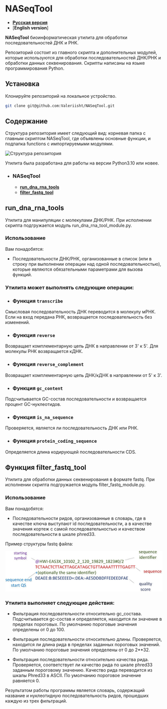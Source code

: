# NASeqTool

- [**Русская версия**](#**NASeqTool** )
- [**English version**]

**NASeqTool** биоинформатическая утилита для обработки последовательностей ДНК и РНК.

Репозиторий состоит из главного скрипта и дополнительных модулей, которые используются для обработки последовательностей ДНК/РНК и обработки данных секвенирования. 
Скрипты написаны на языке программирования Python. 


## Установка

Клонируйте репозиторий на локальное устройство.

```sh
git clone git@github.com:Valeriisht/NASeqTool.git
```



## Содержание 

Структура репозитория имеет следующий вид: корневая папка с главным скриптом NASeqTool, где объявлены основные функции, и подпапка functions с импортируемыми модулями.

<img width="350" alt="Структура репозитория " src="https://github.com/user-attachments/assets/9e473b56-2f5b-41bc-a520-01f55c8edfe2">


Утилита была разработана для работы на версии Python3.10 или новее.



- ### NASeqTool
    - [**run_dna_rna_tools**](#run_dna_rna_tools)
    - [**filter_fastq_tool**](#filter_fastq_tool)

      


## run_dna_rna_tools

Утилита для манипуляции с молекулами ДНК/РНК. При исполнении скрипта подгружается модуль run_dna_rna_tool_module.py.



### Использование
Вам понадобятся:

- Последовательности ДНК/РНК, организованные в список (или в строку при выполнении операции над одной последовательностью), которые являются обязательными параметрами для вызова функций.



### Утилита может выполнять следующие операции: 

- ### Функция ```transcribe ```

Смысловая последовательность ДНК переводится в молекулу мРНК. Если на вход передана РНК, возвращается последовательность без изменений.

- ### Функция ```reverse```

Возвращает комплементарную цепь ДНК в направлении от 3' к 5'. Для молекулы РНК возвращается кДНК.

- ### Функция ```reverse_complement```

Возвращает комплементарную цепь ДНК/кДНК в направлении от 5' к 3'.

- ### Функция ```gc_content```

Подсчитывается GC-состав последовательности и возвращается процент GC-нуклеотидов.

- ### Функция ```is_na_sequence```

Проверяется, является ли последовательность ДНК или РНК.

- ### Функция ```protein_coding_sequence```

Определяется длина кодирующей последовательности CDS.

## Функция filter_fastq_tool

Утилита для обработки данных секвенирования в формате fastq. При исполнении скрипта подгружается модуль filter_fastq_module.py.

### Использование

Вам понадобятся:

- Последовательности ридов, организованные в словарь, где в качестве ключа выступают id последовательности, а в качестве значения кортеж с самой последовательностью и качеством последовательности в шкале phred33.

Пример структуры fastq файла:

![img.png](img.png)

### Утилита выполняет следующие действия:

- Фильтрация последовательности относительно gc_состава. Подсчитывается gc-состав и определяется, находится ли значение в пределах пороговых.
По умолчанию пороговые значения определены от 0 до 100.

- Фильтрация последовательности относительно длины. Проверяется, находится ли длина рида в пределах заданных пороговых значений.
По умолчанию пороговые значения определены от 0 до 2**32.

- Фильтрация последовательности относительно качества рида. Проверяется, соответствует ли качество рида по шкале phred33 заданным пороговому значению. Качество рида переводится из шкалы Phred33 в ASCII.
По умолчанию пороговое значение равняется 0.

Результатом работы программы является словарь, содержащий название и нуклеотидную последовательность ридов, прошедших каждую из трех фильтраций.



